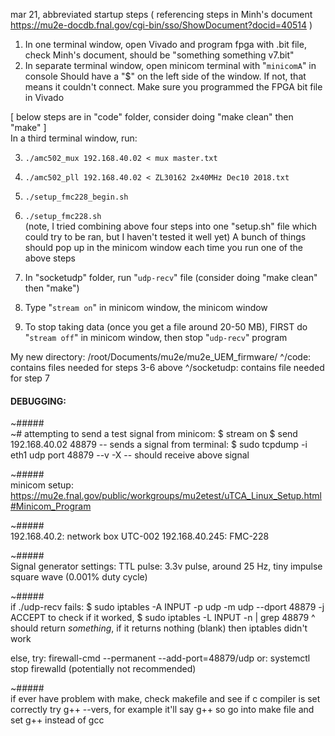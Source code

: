 mar 21, abbreviated startup steps ( referencing steps in Minh's document https://mu2e-docdb.fnal.gov/cgi-bin/sso/ShowDocument?docid=40514 )

1) In one terminal window, open Vivado and program fpga with .bit file, check Minh's document, should be "something something v7.bit"
2) In separate terminal window, open minicom terminal with "`minicomA`" in console
Should have a "$" on the left side of the window. If not, 
that means it couldn't connect. Make sure you programmed 
the FPGA bit file in Vivado

[ below steps are in "code" folder, consider doing "make clean" then "make" ]  
In a third terminal window, run:  

3) `./amc502_mux 192.168.40.02 < mux master.txt`  
4) `./amc502_pll 192.168.40.02 < ZL30162 2x40MHz Dec10 2018.txt`  
5) `./setup_fmc228_begin.sh`  
6) `./setup_fmc228.sh`  
(note, I tried combining above four steps into one "setup.sh" file which could try to be ran, but I haven't tested it well yet)
A bunch of things should pop up in the minicom window each time you run one of the above steps

7) In "socketudp" folder, run "`udp-recv`" file (consider doing "make clean" then "make")  
8) Type "`stream on`" in minicom window, the minicom window   
9) To stop taking data (once you get a file around 20-50 MB), FIRST do "`stream off`" in minicom window, then stop "`udp-recv`" program  

My new directory: 
/root/Documents/mu2e/mu2e_UEM_firmware/
^/code: contains files needed for steps 3-6 above
^/socketudp: contains file needed for step 7


#### DEBUGGING: 

~#####  
~# attempting to send a test signal
from minicom:
$ stream on
$ send 192.168.40.02 48879  -- sends a signal
from terminal:
$ sudo tcpdump -i eth1 udp port 48879 --v -X  -- should receive above signal

~#####  
minicom setup: https://mu2e.fnal.gov/public/workgroups/mu2etest/uTCA_Linux_Setup.html#Minicom_Program

~#####  
192.168.40.2: network box UTC-002
192.168.40.245: FMC-228

~#####  
Signal generator settings:
TTL pulse: 3.3v pulse, around 25 Hz, tiny impulse square wave (0.001% duty cycle)

~#####  
if ./udp-recv fails:
$ sudo iptables -A INPUT -p udp -m udp --dport 48879 -j ACCEPT
to check if it worked,
$ sudo iptables -L INPUT -n | grep 48879
^ should return *something*, if it returns nothing (blank) then iptables didn't work

else, try:
firewall-cmd --permanent --add-port=48879/udp
or:
systemctl stop firewalld  (potentially not recommended)

~#####  
if ever have problem with make, check makefile and see if c compiler is set correctly
try g++ --vers, for example it'll say g++ so go into make file and set g++ instead of gcc
